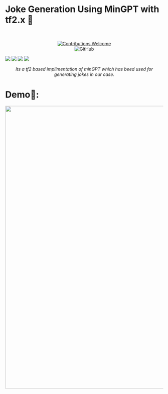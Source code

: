 
<p align="center">
<h1>Joke Generation Using MinGPT with tf2.x 🌟</h1>
<br/>
<p align="center">
<a href=""><img alt="Contributions Welcome" src="https://img.shields.io/badge/contributions-welcome-brightgreen?style=for-the-badge&labelColor=black&logo=github"></a>
<br/><img alt="GitHub" src="https://img.shields.io/github/license/soumya997/Joke-Generation-Using-MinGPT-with-tensorflow-2.0?style=for-the-badge">
</p>
<p align="center">

 <img src="https://forthebadge.com/images/badges/built-with-love.svg"> <img src="https://forthebadge.com/images/badges/made-with-python.svg"> <img src="https://forthebadge.com/images/badges/open-source.svg"> <img src="https://forthebadge.com/images/badges/made-with-reason.svg">

</p>
<p align="center">
<i>Its a tf2 based implimentation of minGPT which has beed used for generating jokes in our case.</i>

</p>

</p>


# Demo📱:
<pre>
<img src="https://i.ibb.co/JdRPcZC/Whats-App-Image-2020-10-23-at-3-44-47-AM-7.jpg" width= "900">  <img src="https://i.ibb.co/7Sm25MP/Whats-App-Image-2020-10-23-at-3-44-47-AM-3.jpg" width="900">  <img src="https://i.ibb.co/NFgtDxT/Whats-App-Image-2020-10-23-at-3-44-47-AM-1.jpg" width="900">  <img src="https://i.ibb.co/mhcR6SD/Whats-App-Image-2020-10-23-at-3-44-47-AM-9.jpg" width="900">

</pre>
